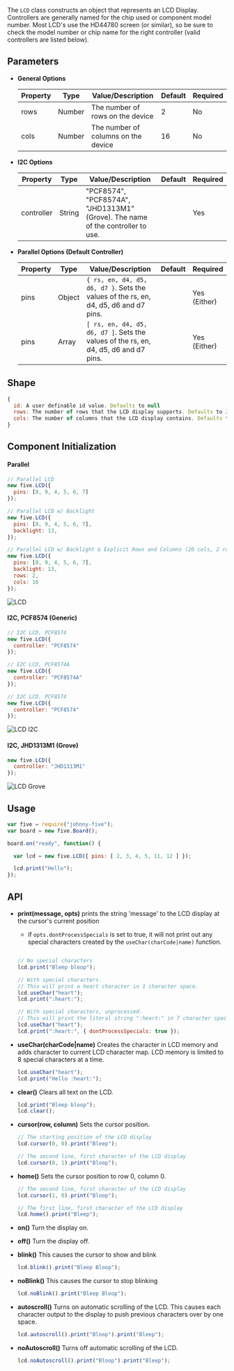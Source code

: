 The `LCD` class constructs an object that represents an LCD Display. Controllers are generally named for the chip used or component model number. Most LCD's use the HD44780 screen (or similar), so be sure to check the model number or chip name for the right controller (valid controllers are listed below).

## Parameters

- **General Options**

  | Property | Type   | Value/Description    | Default | Required |
  |---------------|--------|-------------------------------------|----------------|----------|
  | rows          | Number | The number of rows on the device    | 2  | No       |
  | cols          | Number | The number of columns on the device | 16 | No       |

- **I2C Options**

  | Property | Type   | Value/Description                        | Default | Required |
  |---------------|--------|--------------------------------------|------------------------------------|----------|
  | controller    | String | "PCF8574", "PCF8574A", "JHD1313M1" (Grove). The name of the controller to use. | | Yes      |

- **Parallel Options (Default Controller)**

  | Property | Type   | Value/Description                                           |Default | Required |
  |---------------|--------|--------------------------------------------------------|---|----------|
  | pins          | Object | `{ rs, en, d4, d5, d6, d7 }`. Sets the values of the rs, en, d4, d5, d6 and d7 pins. | | Yes (Either) |
  | pins          | Array  | `[ rs, en, d4, d5, d6, d7 ]`. Sets the values of the rs, en, d4, d5, d6 and d7 pins. | | Yes (Either) |






## Shape

```js
{
  id: A user definable id value. Defaults to null
  rows: The number of rows that the LCD display supports. Defaults to 2.
  cols: The number of columns that the LCD display contains. Defaults to 16.
}
```

## Component Initialization

#### Parallel

```js
// Parallel LCD
new five.LCD({ 
  pins: [8, 9, 4, 5, 6, 7]
});

// Parallel LCD w/ Backlight
new five.LCD({ 
  pins: [8, 9, 4, 5, 6, 7],
  backlight: 13,
});

// Parallel LCD w/ Backlight & Explicit Rows and Columns (20 cols, 2 rows)
new five.LCD({ 
  pins: [8, 9, 4, 5, 6, 7],
  backlight: 13,
  rows: 2,
  cols: 16
});
```

![LCD](https://raw.githubusercontent.com/rwaldron/johnny-five/master/docs/breadboard/lcd.png)

#### I2C, PCF8574 (Generic)

```js
// I2C LCD, PCF8574
new five.LCD({ 
  controller: "PCF8574"
});

// I2C LCD, PCF8574A
new five.LCD({ 
  controller: "PCF8574A"
});

// I2C LCD, PCF8574
new five.LCD({ 
  controller: "PCF8574"
});
```

![LCD I2C](https://raw.githubusercontent.com/rwaldron/johnny-five/master/docs/breadboard/lcd-i2c-PCF8574.png)

#### I2C, JHD1313M1 (Grove)

```js
new five.LCD({ 
  controller: "JHD1313M1"
});
```

![LCD Grove](https://raw.githubusercontent.com/rwaldron/johnny-five/master/docs/breadboard/grove-lcd-rgb.png)

## Usage

```js
var five = require("johnny-five");
var board = new five.Board();

board.on("ready", function() {

  var lcd = new five.LCD({ pins: [ 2, 3, 4, 5, 11, 12 ] });

  lcd.print("Hello");
});

```

## API

- **print(message, opts)** prints the string 'message' to the LCD display at the cursor's current position
  - if `opts.dontProcessSpecials` is set to true, it will not print out any special characters created by the `useChar(charCode|name)` function.

  ``` js

  // No special characters
  lcd.print("Bleep bloop");

  // With special characters.
  // This will print a heart character in 1 character space.
  lcd.useChar("heart");
  lcd.print(":heart:");

  // With special characters, unprocessed.
  // This will print the literal string ":heart:" in 7 character spaces.
  lcd.useChar("heart");
  lcd.print(":heart:", { dontProcessSpecials: true });
  ```

- **useChar(charCode|name)** Creates the character in LCD memory and adds character to current LCD character map. LCD memory is limited to 8 special characters at a time.

  ``` js
  lcd.useChar("heart");
  lcd.print("Hello :heart:");
  ```

- **clear()** Clears all text on the LCD.

  ``` js
  lcd.print("Bleep bloop");
  lcd.clear();
  ```

- **cursor(row, column)** Sets the cursor position.

  ``` js
  // The starting position of the LCD display
  lcd.cursor(0, 0).print("Bleep");

  // The second line, first character of the LCD display
  lcd.cursor(0, 1).print("Bloop");

  ```

- **home()** Sets the cursor position to row 0, column 0.

  ``` js
  // The second line, first character of the LCD display
  lcd.cursor(1, 0).print("Bloop");

  // The first line, first character of the LCD display
  lcd.home().print("Bleep");
  ```

- **on()** Turn the display on.

- **off()** Turn the display off.

- **blink()** This causes the cursor to show and blink

  ``` js
  lcd.blink().print("Bleep Bloop");
  ```

- **noBlink()** This causes the cursor to stop blinking

  ``` js
  lcd.noBlink().print("Bleep Bloop");
  ```

- **autoscroll()** Turns on automatic scrolling of the LCD. This causes each character output to the display to push previous characters over by one space.

  ``` js
  lcd.autoscroll().print("Bloop").print("Bleep");
  ```

- **noAutoscroll()** Turns off automatic scrolling of the LCD.

  ``` js
  lcd.noAutoscroll().print("Bloop").print("Bleep");
  ```

